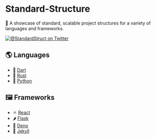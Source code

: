 # Standard-Structure

📂 A showcase of standard, scalable project structures for a variety of languages and frameworks.

[![@StandardStruct on Twitter](https://img.shields.io/twitter/follow/StandardStruct?style=social)](https://twitter.com/StandardStruct/)

## 🌎 Languages

- 🎯 [Dart](languages/dart)
- 🦀 [Rust](languages/rust)
- 🐍 [Python](languages/python)

## 🖼️ Frameworks

- ⚛️ [React](frameworks/react)
- 🌶 [Flask](frameworks/flask)
- 🦕 [Deno](frameworks/deno)
- 🔴  [Jekyll](frameworks/jekyll)
